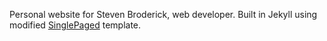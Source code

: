 Personal website for Steven Broderick, web developer. Built in Jekyll using 
modified [SinglePaged](github.com/t413/SinglePaged) template.